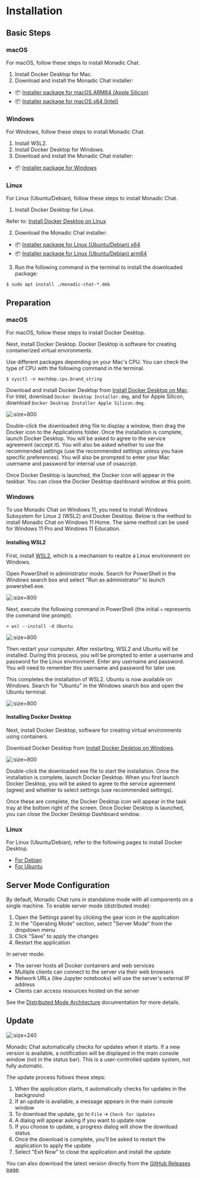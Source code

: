 # Installation

## Basic Steps

<!-- tabs:start -->

### **macOS**

For macOS, follow these steps to install Monadic Chat.

1. Install Docker Desktop for Mac.
2. Download and install the Monadic Chat installer:

- 📦 [Installer package for macOS ARM64 (Apple Silicon)](https://github.com/yohasebe/monadic-chat/releases/download/v0.9.84/Monadic.Chat-0.9.84-arm64.dmg)
- 📦 [Installer package for macOS x64 (Intel)](https://github.com/yohasebe/monadic-chat/releases/download/v0.9.84/Monadic.Chat-0.9.84-x64.dmg)


### **Windows**

For Windows, follow these steps to install Monadic Chat.

1. Install WSL2.
2. Install Docker Desktop for Windows.
3. Download and install the Monadic Chat installer:

- 📦 [Installer package for Windows](https://github.com/yohasebe/monadic-chat/releases/download/v0.9.84/Monadic.Chat.Setup.0.9.84.exe)


### **Linux**

For Linux (Ubuntu/Debian), follow these steps to install Monadic Chat.

1. Install Docker Desktop for Linux.

Refer to: [Install Docker Desktop on Linux](https://docs.docker.jp/desktop/install/linux-install.html)

2. Download the Monadic Chat installer:

- 📦 [Installer package for Linux (Ubuntu/Debian) x64](https://github.com/yohasebe/monadic-chat/releases/download/v0.9.84/monadic-chat_0.9.84_amd64.deb)
- 📦 [Installer package for Linux (Ubuntu/Debian) arm64](https://github.com/yohasebe/monadic-chat/releases/download/v0.9.84/monadic-chat_0.9.84_arm64.deb)


3. Run the following command in the terminal to install the downloaded package:

```shell
$ sudo apt install ./monadic-chat-*.deb
```

<!-- tabs:end -->

## Preparation

<!-- tabs:start -->

### **macOS**

For macOS, follow these steps to install Docker Desktop.

Next, install Docker Desktop. Docker Desktop is software for creating containerized virtual environments.

Use different packages depending on your Mac's CPU. You can check the type of CPU with the following command in the terminal.

```shell
$ sysctl -n machdep.cpu.brand_string
```

Download and install Docker Desktop from [Install Docker Desktop on Mac](https://hub.docker.com/editions/community/docker-ce-desktop-mac). For Intel, download `Docker Desktop Installer.dmg`, and for Apple Silicon, download `Docker Desktop Installer Apple Silicon.dmg`.

![](../assets/images/mac-docker-download.png ':size=800')

Double-click the downloaded dmg file to display a window, then drag the Docker icon to the Applications folder. Once the installation is complete, launch Docker Desktop. You will be asked to agree to the service agreement (accept it). You will also be asked whether to use the recommended settings (use the recommended settings unless you have specific preferences). You will also be prompted to enter your Mac username and password for internal use of osascript.

Once Docker Desktop is launched, the Docker icon will appear in the taskbar. You can close the Docker Desktop dashboard window at this point.

### **Windows**

To use Monadic Chat on Windows 11, you need to install Windows Subsystem for Linux 2 (WSL2) and Docker Desktop. Below is the method to install Monadic Chat on Windows 11 Home. The same method can be used for Windows 11 Pro and Windows 11 Education.

#### Installing WSL2

First, install [WSL2](https://brew.sh), which is a mechanism to realize a Linux environment on Windows.

Open PowerShell in administrator mode. Search for PowerShell in the Windows search box and select "Run as administrator" to launch powershell.exe.

![](../assets/images/win-powershell.png ':size=800')

Next, execute the following command in PowerShell (the initial `>` represents the command line prompt).

```shell
> wsl --install -d Ubuntu 
```

![](../assets/images/win-wsl-install.png ':size=800')

Then restart your computer. After restarting, WSL2 and Ubuntu will be installed. During this process, you will be prompted to enter a username and password for the Linux environment. Enter any username and password. You will need to remember this username and password for later use.

This completes the installation of WSL2. Ubuntu is now available on Windows. Search for "Ubuntu" in the Windows search box and open the Ubuntu terminal.

![](../assets/images/win-ubuntu.png ':size=800')

#### Installing Docker Desktop

Next, install Docker Desktop, software for creating virtual environments using containers.

Download Docker Desktop from [Install Docker Desktop on Windows](https://hub.docker.com/editions/community/docker-ce-desktop-windows).

![](../assets/images/win-docker-download.png ':size=800')

Double-click the downloaded exe file to start the installation. Once the installation is complete, launch Docker Desktop. When you first launch Docker Desktop, you will be asked to agree to the service agreement (agree) and whether to select settings (use recommended settings).

Once these are complete, the Docker Desktop icon will appear in the task tray at the bottom right of the screen. Once Docker Desktop is launched, you can close the Docker Desktop Dashboard window.

### **Linux**

For Linux (Ubuntu/Debian), refer to the following pages to install Docker Desktop.

- [For Debian](https://docs.docker.jp/desktop/install/debian.html)
- [For Ubuntu](https://docs.docker.jp/desktop/install/ubuntu.html)

<!-- tabs:end -->

## Server Mode Configuration

By default, Monadic Chat runs in standalone mode with all components on a single machine. To enable server mode (distributed mode):

1. Open the Settings panel by clicking the gear icon in the application
2. In the "Operating Mode" section, select "Server Mode" from the dropdown menu
3. Click "Save" to apply the changes
4. Restart the application

In server mode:
- The server hosts all Docker containers and web services
- Multiple clients can connect to the server via their web browsers
- Network URLs (like Jupyter notebooks) will use the server's external IP address
- Clients can access resources hosted on the server

See the [Distributed Mode Architecture](../docker-integration/basic-architecture.md#distributed-mode-architecture) documentation for more details.

## Update

![](../assets/images/monadic-chat-menu.png ':size=240')

Monadic Chat automatically checks for updates when it starts. If a new version is available, a notification will be displayed in the main console window (not in the status bar). This is a user-controlled update system, not fully automatic.

The update process follows these steps:

1. When the application starts, it automatically checks for updates in the background
2. If an update is available, a message appears in the main console window
3. To download the update, go to `File` → `Check for Updates`
4. A dialog will appear asking if you want to update now
5. If you choose to update, a progress dialog will show the download status
6. Once the download is complete, you'll be asked to restart the application to apply the update
7. Select "Exit Now" to close the application and install the update

You can also download the latest version directly from the [GitHub Releases page](https://github.com/yohasebe/monadic-chat/releases/latest).